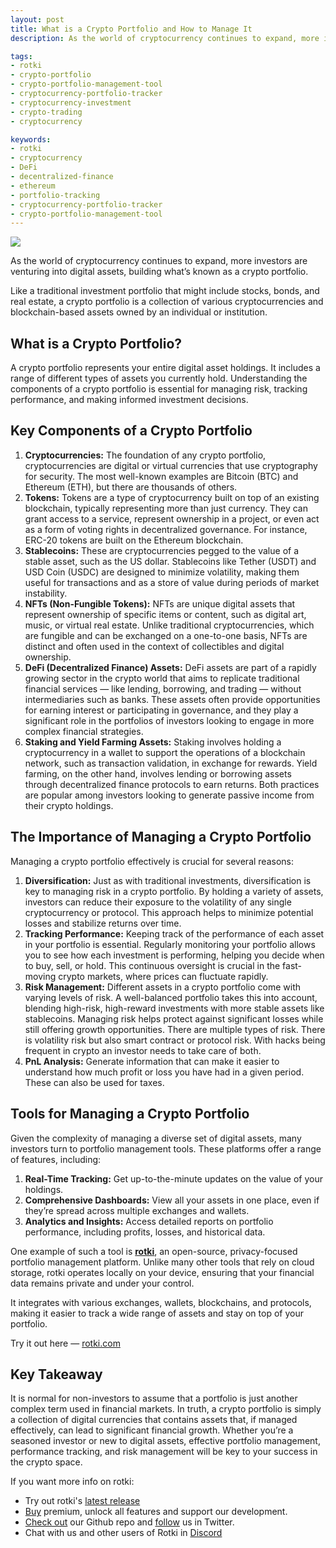 ```yaml
---
layout: post
title: What is a Crypto Portfolio and How to Manage It
description: As the world of cryptocurrency continues to expand, more investors are venturing into digital assets, building what’s known as a crypto portfolio.

tags:
- rotki
- crypto-portfolio
- crypto-portfolio-management-tool
- cryptocurrency-portfolio-tracker
- cryptocurrency-investment
- crypto-trading
- cryptocurrency

keywords:
- rotki
- cryptocurrency
- DeFi
- decentralized-finance
- ethereum
- portfolio-tracking
- cryptocurrency-portfolio-tracker
- crypto-portfolio-management-tool
---
```


<img class="post_image_not_set_size with_border" src="{{'/public/post13/week-4-blog-post-cover-image.png' | relative_url}}" />

As the world of cryptocurrency continues to expand, more investors are venturing into digital assets, building what’s known as a crypto portfolio.

Like a traditional investment portfolio that might include stocks, bonds, and real estate, a crypto portfolio is a collection of various cryptocurrencies and blockchain-based assets owned by an individual or institution.


## What is a Crypto Portfolio?

A crypto portfolio represents your entire digital asset holdings. It includes a range of different types of assets you currently hold. Understanding the components of a crypto portfolio is essential for managing risk, tracking performance, and making informed investment decisions.


## Key Components of a Crypto Portfolio

1. **Cryptocurrencies:** The foundation of any crypto portfolio, cryptocurrencies are digital or virtual currencies that use cryptography for security. The most well-known examples are Bitcoin (BTC) and Ethereum (ETH), but there are thousands of others.
2. **Tokens:** Tokens are a type of cryptocurrency built on top of an existing blockchain, typically representing more than just currency. They can grant access to a service, represent ownership in a project, or even act as a form of voting rights in decentralized governance. For instance, ERC-20 tokens are built on the Ethereum blockchain.
3. **Stablecoins:** These are cryptocurrencies pegged to the value of a stable asset, such as the US dollar. Stablecoins like Tether (USDT) and USD Coin (USDC) are designed to minimize volatility, making them useful for transactions and as a store of value during periods of market instability.
4. **NFTs (Non-Fungible Tokens):** NFTs are unique digital assets that represent ownership of specific items or content, such as digital art, music, or virtual real estate. Unlike traditional cryptocurrencies, which are fungible and can be exchanged on a one-to-one basis, NFTs are distinct and often used in the context of collectibles and digital ownership.
5. **DeFi (Decentralized Finance) Assets:** DeFi assets are part of a rapidly growing sector in the crypto world that aims to replicate traditional financial services — like lending, borrowing, and trading — without intermediaries such as banks. These assets often provide opportunities for earning interest or participating in governance, and they play a significant role in the portfolios of investors looking to engage in more complex financial strategies.
6. **Staking and Yield Farming Assets:** Staking involves holding a cryptocurrency in a wallet to support the operations of a blockchain network, such as transaction validation, in exchange for rewards. Yield farming, on the other hand, involves lending or borrowing assets through decentralized finance protocols to earn returns. Both practices are popular among investors looking to generate passive income from their crypto holdings.


## The Importance of Managing a Crypto Portfolio

Managing a crypto portfolio effectively is crucial for several reasons:

1. **Diversification:** Just as with traditional investments, diversification is key to managing risk in a crypto portfolio. By holding a variety of assets, investors can reduce their exposure to the volatility of any single cryptocurrency or protocol. This approach helps to minimize potential losses and stabilize returns over time.
2. **Tracking Performance:** Keeping track of the performance of each asset in your portfolio is essential. Regularly monitoring your portfolio allows you to see how each investment is performing, helping you decide when to buy, sell, or hold. This continuous oversight is crucial in the fast-moving crypto markets, where prices can fluctuate rapidly.
3. **Risk Management:** Different assets in a crypto portfolio come with varying levels of risk. A well-balanced portfolio takes this into account, blending high-risk, high-reward investments with more stable assets like stablecoins. Managing risk helps protect against significant losses while still offering growth opportunities. There are multiple types of risk. There is volatility risk but also smart contract or protocol risk. With hacks being frequent in crypto an investor needs to take care of both.
4. **PnL Analysis:** Generate information that can make it easier to understand how much profit or loss you have had in a given period. These can also be used for taxes.


## Tools for Managing a Crypto Portfolio

Given the complexity of managing a diverse set of digital assets, many investors turn to portfolio management tools. These platforms offer a range of features, including:

1. **Real-Time Tracking:** Get up-to-the-minute updates on the value of your holdings.
2. **Comprehensive Dashboards:** View all your assets in one place, even if they’re spread across multiple exchanges and wallets.
3. **Analytics and Insights:** Access detailed reports on portfolio performance, including profits, losses, and historical data.


One example of such a tool is **[rotki](https://rotki.com/)**, an open-source, privacy-focused portfolio management platform. Unlike many other tools that rely on cloud storage, rotki operates locally on your device, ensuring that your financial data remains private and under your control.

It integrates with various exchanges, wallets, blockchains, and protocols, making it easier to track a wide range of assets and stay on top of your portfolio.

Try it out here — [rotki.com](https://rotki.com/)

## Key Takeaway

It is normal for non-investors to assume that a portfolio is just another complex term used in financial markets. In truth, a crypto portfolio is simply a collection of digital currencies that contains assets that, if managed effectively, can lead to significant financial growth. Whether you’re a seasoned investor or new to digital assets, effective portfolio management, performance tracking, and risk management will be key to your success in the crypto space.



If you want more info on rotki:

- Try out rotki's [latest release](https://github.com/rotki/rotki/releases)
- [Buy](https://rotki.com/products) premium, unlock all features and support our development.
- [Check out](https://github.com/rotki/rotki) our Github repo and [follow](https://twitter.com/rotkiapp) us in Twitter.
- Chat with us and other users of Rotki in [Discord](https://discord.rotki.com/)
